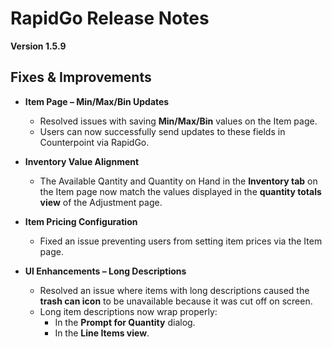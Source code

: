 # RapidGo Release Notes

**Version 1.5.9**

## Fixes & Improvements

- **Item Page – Min/Max/Bin Updates**  
  - Resolved issues with saving **Min/Max/Bin** values on the Item page.  
  - Users can now successfully send updates to these fields in Counterpoint via RapidGo.  

- **Inventory Value Alignment**  
  - The Available Qantity and Quantity on Hand in the **Inventory tab** on the Item page now match the values displayed in the **quantity totals view** of the Adjustment page.  

- **Item Pricing Configuration**  
  - Fixed an issue preventing users from setting item prices via the Item page.  

- **UI Enhancements – Long Descriptions**  
  - Resolved an issue where items with long descriptions caused the **trash can icon** to be unavailable because it was cut off on screen.  
  - Long item descriptions now wrap properly:  
    - In the **Prompt for Quantity** dialog.  
    - In the **Line Items view**.  
